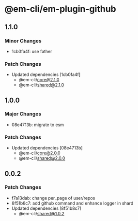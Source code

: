 # @em-cli/em-plugin-github

## 1.1.0

### Minor Changes

- 1cb0fa4f: use father

### Patch Changes

- Updated dependencies [1cb0fa4f]
  - @em-cli/core@2.1.0
  - @em-cli/shared@2.1.0

## 1.0.0

### Major Changes

- 08e4713b: migrate to esm

### Patch Changes

- Updated dependencies [08e4713b]
  - @em-cli/core@2.0.0
  - @em-cli/shared@2.0.0

## 0.0.2

### Patch Changes

- f7a13dab: change per_page of user/repos
- 8f51b8c7: add github command and enhance logger in shard
- Updated dependencies [8f51b8c7]
  - @em-cli/shared@1.0.2
